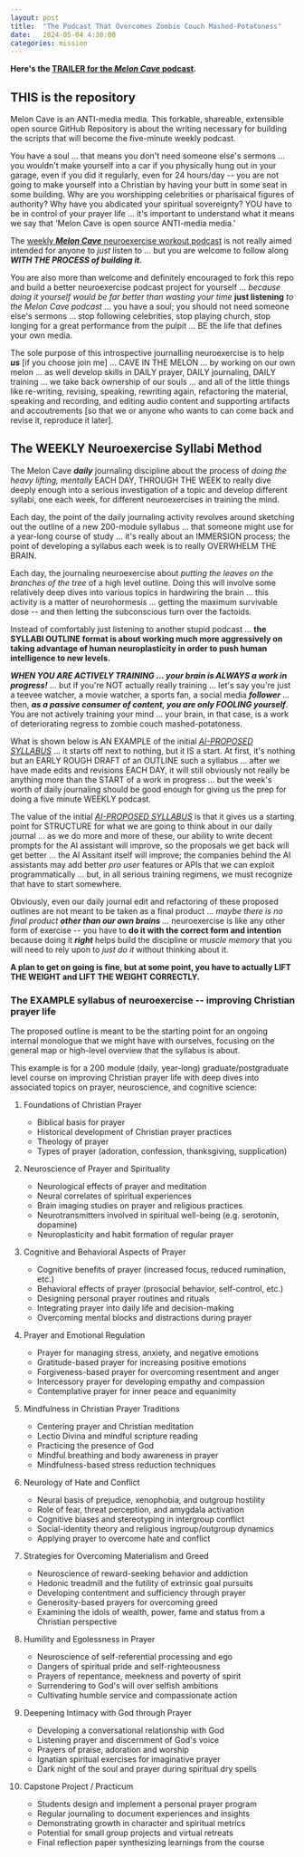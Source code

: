 ```yaml
---
layout: post
title:  "The Podcast That Overcomes Zombie Couch Mashed-Potatoness"
date:   2024-05-04 4:30:00
categories: mission
---
```



**Here's the [TRAILER for the ***Melon Cave*** podcast](https://five.libsyn.com/show/episodes/view/31126668).**

## THIS is the repository

Melon Cave is an ANTI-media media. This forkable, shareable, extensible open source GitHub Repository is about the writing necessary for building the scripts that will become the five-minute weekly podcast.

You have a soul ... that means you don't need someone else's sermons ... you wouldn't make yourself into a car if you physically hung out in your garage, even if you did it regularly, even for 24 hours/day -- you are not going to make yourself into a Christian by having your butt in some seat in some building. Why are you worshipping celebrities or pharisaical figures of authority? Why have you abdicated your spiritual sovereignty? YOU have to be in control of your prayer life ... it's important to understand what it means we say that 'Melon Cave is open source ANTI-media media.' 

The [weekly ***Melon Cave*** neuroexercise workout podcast](https://five.libsyn.com/show/episodes/view/31126668) is not really aimed intended for anyone to *just* listen to ... but you are welcome to follow along ***WITH THE PROCESS of building it.***

You are also more than welcome and definitely encouraged to fork this repo and build a better neuroexercise podcast project for yourself ... *because doing it yourself would be far better than wasting your time* **just listening** *to the Melon Cave podcast* ... you have a soul; you should not need someone else's sermons ... stop following celebrities, stop playing church, stop longing for a great performance from the pulpit ... BE the life that defines your own media.

The sole purpose of this introspective journalling neuroexercise is to help ***us*** [if you choose join me] ... CAVE IN THE MELON ... by working on our own melon ... as well develop skills in DAILY prayer, DAILY journaling, DAILY training ... we take back ownership of our souls ... and all of the little things like re-writing, revising, speaking, rewriting again, refactoring the material, speaking and recording, and editing audio content and supporting artifacts and accoutrements [so that we or anyone who wants to can come back and revise it, reproduce it later].

## The WEEKLY Neuroexercise Syllabi Method

The Melon Cave ***daily*** journaling discipline about the process of *doing the heavy lifting, mentally* EACH DAY, THROUGH THE WEEK to really dive deeply enough into a serious investigation of a topic and develop different syllabi, one each week, for different neuroexercises in training the mind.

Each day, the point of the daily journaling activity revolves around sketching out the outline of a new 200-module syllabus ... that someone might use for a year-long course of study ... it's really about an IMMERSION process; the point of developing a syllabus each week is to really OVERWHELM THE BRAIN.

Each day, the journaling neuroexercise about *putting the leaves on the branches of the tree* of a high level outline. Doing this will involve some relatively deep dives into various topics in hardwiring the brain ... this activity is a matter of neurohormesis ... getting the maximum survivable dose -- and then letting the subconscious turn over the factoids.

Instead of comfortably just listening to another stupid podcast ... **the SYLLABI OUTLINE format is about working much more aggressively on taking advantage of human neuroplasticity in order to push human intelligence to new levels.**

***WHEN YOU ARE ACTIVELY TRAINING ... your brain is ALWAYS a work in progress!*** ... but if you're NOT actually really training ... let's say you're just a teevee watcher, a movie watcher, a sports fan, a social media ***follower*** ... then, ***as a passive consumer of content, you are only FOOLING yourself***. You are not actively training your mind ... your brain, in that case, is a work of deteriorating regress to zombie couch mashed-potatoness.

What is shown below is AN EXAMPLE of the initial [*AI-PROPOSED SYLLABUS*](https://claude.ai/chat/) ... it starts off next to nothing, but it IS a start. At first, it's nothing but an EARLY ROUGH DRAFT of an OUTLINE such a syllabus ... after we have made edits and revisions EACH DAY, it will still obviously not really be anything more than the START of a work in progress ... but the week's worth of daily journaling should be good enough for giving us the prep for doing a five minute WEEKLY podcast. 

The value of the initial [*AI-PROPOSED SYLLABUS*](https://claude.ai/chat/) is that it gives us a starting point for STRUCTURE for what we are going to think about in our daily journal ... as we do more and more of these, our ability to write decent prompts for the AI assistant will improve, so the proposals we get back will get better ... the AI Assitant itself will improve; the companies behind the AI assistants may add better *pro user* features or APIs that we can exploit programmatically ... but, in all serious training regimens, we must recognize that have to start somewhere.

Obviously, even our daily journal edit and refactoring of these proposed outlines are not meant to be taken as a final product ... *maybe there is no final product* ***other than our own brains*** ... neuroexercise is like any other form of exercise -- you have to **do it with the correct form and intention** because doing it ***right*** helps build the discipline or *muscle memory* that you will need to rely upon to *just do it* without thinking about it. 

**A plan to get on going is fine, but at some point, you have to actually LIFT THE WEIGHT and LIFT THE WEIGHT CORRECTLY.**

### The EXAMPLE syllabus of neuroexercise -- improving Christian prayer life

The proposed outline is meant to be the starting point for an ongoing internal monologue that we might have with ourselves, focusing on the general map or high-level overview that the syllabus is about.

This example is for a 200 module (daily, year-long) graduate/postgraduate level course on improving Christian prayer life with deep dives into associated topics on prayer, neuroscience, and cognitive science:

1. Foundations of Christian Prayer

   - Biblical basis for prayer
   - Historical development of Christian prayer practices
   - Theology of prayer
   - Types of prayer (adoration, confession, thanksgiving, supplication)

2. Neuroscience of Prayer and Spirituality  

   - Neurological effects of prayer and meditation
   - Neural correlates of spiritual experiences
   - Brain imaging studies on prayer and religious practices
   - Neurotransmitters involved in spiritual well-being (e.g. serotonin, dopamine)
   - Neuroplasticity and habit formation of regular prayer

3. Cognitive and Behavioral Aspects of Prayer

   - Cognitive benefits of prayer (increased focus, reduced rumination, etc.)
   - Behavioral effects of prayer (prosocial behavior, self-control, etc.)
   - Designing personal prayer routines and rituals
   - Integrating prayer into daily life and decision-making
   - Overcoming mental blocks and distractions during prayer

4. Prayer and Emotional Regulation

   - Prayer for managing stress, anxiety, and negative emotions  
   - Gratitude-based prayer for increasing positive emotions
   - Forgiveness-based prayer for overcoming resentment and anger
   - Intercessory prayer for developing empathy and compassion
   - Contemplative prayer for inner peace and equanimity

5. Mindfulness in Christian Prayer Traditions

   - Centering prayer and Christian meditation 
   - Lectio Divina and mindful scripture reading
   - Practicing the presence of God
   - Mindful breathing and body awareness in prayer
   - Mindfulness-based stress reduction techniques

6. Neurology of Hate and Conflict

   - Neural basis of prejudice, xenophobia, and outgroup hostility
   - Role of fear, threat perception, and amygdala activation
   - Cognitive biases and stereotyping in intergroup conflict
   - Social-identity theory and religious ingroup/outgroup dynamics
   - Applying prayer to overcome hate and conflict

7. Strategies for Overcoming Materialism and Greed

   - Neuroscience of reward-seeking behavior and addiction
   - Hedonic treadmill and the futility of extrinsic goal pursuits
   - Developing contentment and sufficiency through prayer  
   - Generosity-based prayers for overcoming greed
   - Examining the idols of wealth, power, fame and status from a Christian perspective

8. Humility and Egolessness in Prayer

   - Neuroscience of self-referential processing and ego
   - Dangers of spiritual pride and self-righteousness 
   - Prayers of repentance, meekness and poverty of spirit
   - Surrendering to God's will over selfish ambitions
   - Cultivating humble service and compassionate action

9. Deepening Intimacy with God through Prayer

   - Developing a conversational relationship with God
   - Listening prayer and discernment of God's voice
   - Prayers of praise, adoration and worship 
   - Ignatian spiritual exercises for imaginative prayer
   - Dark night of the soul and prayer during spiritual dry spells

10. Capstone Project / Practicum

    - Students design and implement a personal prayer program 
    - Regular journaling to document experiences and insights
    - Demonstrating growth in character and spiritual metrics  
    - Potential for small group projects and virtual retreats
    - Final reflection paper synthesizing learnings from the course